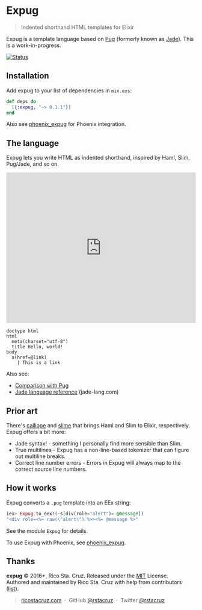 # Expug

> Indented shorthand HTML templates for Elixir

Expug is a template language based on [Pug][] (formerly known as [Jade][]).
This is a work-in-progress.

[![Status](https://travis-ci.org/rstacruz/expug.svg?branch=master)](https://travis-ci.org/rstacruz/expug "See test builds")

[Pug]: http://www.pug-lang.com/
[Jade]: http://jade-lang.com/

## Installation

Add expug to your list of dependencies in `mix.exs`:

```elixir
def deps do
  [{:expug, "~> 0.1.1"}]
end
```

Also see [phoenix_expug](https://github.com/rstacruz/phoenix_expug) for Phoenix integration.

## The language

Expug lets you write HTML as indented shorthand, inspired by Haml, Slim, Pug/Jade, and so on.

<iframe src='https://try-expug.herokuapp.com/try?code=doctype%20html%0Ahtml%0A%20%20head%0A%20%20%20%20meta(charset%3D%22utf-8%22)%0A%20%20%20%20title%20Hello%0A%20%20body%0A%20%20%20%20a.button(href%3D%40link)%0A%20%20%20%20%20%20%7C%20This%20is%20a%20link' height='400' width='100%' style='border: 0'></iframe>

```jade
doctype html
html
  meta(charset="utf-8")
  title Hello, world!
body
  a(href=@link)
    | This is a link
```

Also see:

- [Comparison with Pug](docs/compatibility_with_pug.md)
- [Jade language reference](http://jade-lang.com/reference/) (jade-lang.com)

## Prior art

There's [calliope] and [slime] that brings Haml and Slim to Elixir, respectively. Expug offers a bit more:

- Jade syntax! - something I personally find more sensible than Slim.
- True multilines - Expug has a non-line-based tokenizer that can figure out multiline breaks.
- Correct line number errors - Errors in Expug will always map to the correct source line numbers.

[calliope]: https://github.com/nurugger07/calliope
[slime]: https://github.com/slime-lang/slime

## How it works

Expug converts a `.pug` template into an EEx string:

```elixir
iex> Expug.to_eex!(~s[div(role="alert")= @message])
"<div role=<%= raw(\"alert\") %>><%= @message %>"
```

See the module `Expug` for details.

To use Expug with Phoenix, see [phoenix_expug](https://github.com/rstacruz/phoenix_expug).

## Thanks

**expug** © 2016+, Rico Sta. Cruz. Released under the [MIT] License.<br>
Authored and maintained by Rico Sta. Cruz with help from contributors ([list][contributors]).

> [ricostacruz.com](http://ricostacruz.com) &nbsp;&middot;&nbsp;
> GitHub [@rstacruz](https://github.com/rstacruz) &nbsp;&middot;&nbsp;
> Twitter [@rstacruz](https://twitter.com/rstacruz)

[MIT]: http://mit-license.org/
[contributors]: http://github.com/rstacruz/expug/contributors
